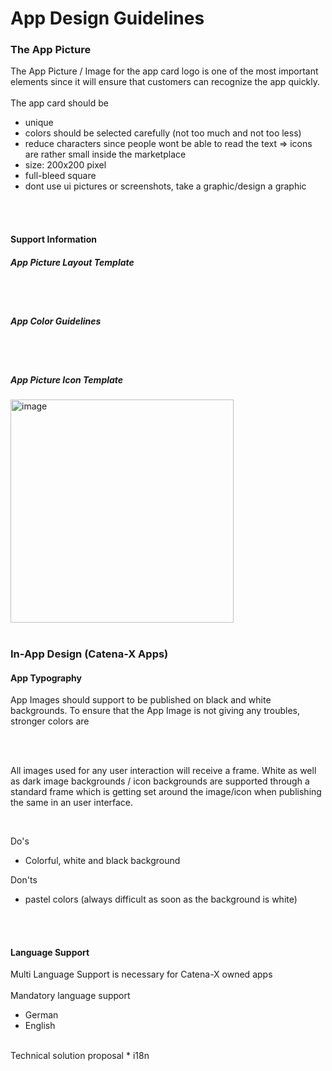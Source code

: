 # App Design Guidelines

### The App Picture

The App Picture / Image for the app card logo is one of the most important elements since it will ensure that customers can recognize the app quickly.
<br>
<br>
The app card should be

* unique
* colors should be selected carefully (not too much and not too less)
* reduce characters since people wont be able to read the text => icons are rather small inside the marketplace
* size: 200x200 pixel
* full-bleed square
* dont use ui pictures or screenshots, take a graphic/design a graphic

<br>
<br>

#### Support Information

##### App Picture Layout Template



<br>
<br>

##### App Color Guidelines



<br>
<br>

##### App Picture Icon Template

<img width="357" alt="image" src="https://user-images.githubusercontent.com/94133633/211018531-97d26766-33cf-47af-88be-58b10761ce43.png">

<br>
<br>

### In-App Design (Catena-X Apps)

#### App Typography

App Images should support to be published on black and white backgrounds. To ensure that the App Image is not giving any troubles, stronger colors are

<br>
<br>

All images used for any user interaction will receive a frame. White as well as dark image backgrounds / icon backgrounds are supported through a standard frame which is getting set around the image/icon when publishing the same in an user interface.

<br>

Do's

* Colorful, white and black background

Don'ts

* pastel colors (always difficult as soon as the background is white)

<br>
<br>

#### Language Support

Multi Language Support is necessary for Catena-X owned apps
<br>
<br>
Mandatory language support

* German
* English

<br>
Technical solution proposal
* i18n

<br>
<br>

